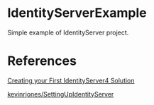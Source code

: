 # IdentityServerExample
Simple example of IdentityServer project.

# References
[Creating your First IdentityServer4 Solution](https://www.youtube.com/watch?v=HJQ2-sJURvA)

[kevinrjones/SettingUpIdentityServer](https://github.com/kevinrjones/SettingUpIdentityServer/tree/master/step-by-step-demo/client/WeatherMvc)
